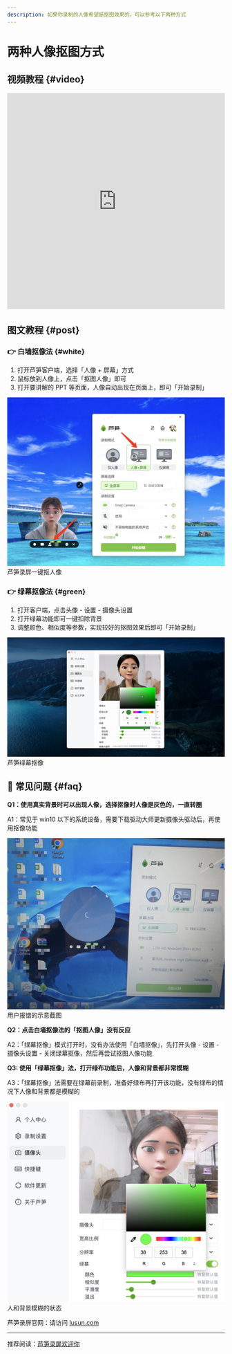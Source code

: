 ```yaml
---
description: 如果你录制的人像希望是抠图效果的，可以参考以下两种方式
---
```


# 两种人像抠图方式

## 视频教程 {#video}

<iframe src="https://lusun.com/embed/?id=Ikd1Rw6476i" width="100%" height="500px" scrolling="no" border="0" frameborder="no" framespacing="0" allowfullscreen="true"></iframe>

## 图文教程 {#post}

### 👉 白墙抠像法 {#white}

1. 打开芦笋客户端，选择「人像 + 屏幕」方式
2. 鼠标放到人像上，点击「抠图人像」即可
3. 打开要讲解的 PPT 等页面，人像自动出现在页面上，即可「开始录制」

<ImgCenter><img src="../public/.gitbook/assets/bqkouxiang.png" alt=""></ImgCenter>
<ImgDesc>芦笋录屏一键抠人像</ImgDesc>

### 👉 绿幕抠像法 {#green}

1. 打开客户端，点击头像 - 设置 - 摄像头设置
2. 打开绿幕功能即可一键扣除背景
3. 调整颜色、相似度等参数，实现较好的抠图效果后即可「开始录制」

<ImgCenter><img src="../public/.gitbook/assets/LMkouxiang.png" alt=""></ImgCenter>
<ImgDesc>芦笋绿幕抠像</ImgDesc>

## 👀 常见问题 {#faq}

**Q1：使用真实背景时可以出现人像，选择抠像时人像是灰色的，一直转圈**

A1：常见于 win10 以下的系统设备，需要下载驱动大师更新摄像头驱动后，再使用抠像功能

<ImgCenter><img src="../public/.gitbook/assets/masaike.png" alt=""></ImgCenter>
<ImgDesc>用户报错的示意截图</ImgDesc>

**Q2：点击白墙抠像法的「抠图人像」没有反应**

A2：「绿幕抠像」模式打开时，没有办法使用「白墙抠像」，先打开头像 - 设置 - 摄像头设置 - 关闭绿幕抠像，然后再尝试抠图人像功能

**Q3: 使用「绿幕抠像」法，打开绿布功能后，人像和背景都非常模糊**

A3：「绿幕抠像」法需要在绿幕前录制，准备好绿布再打开该功能，没有绿布的情况下人像和背景都是模糊的

<ImgCenter><img src="../public/.gitbook/assets/hu.png" alt=""></ImgCenter>
<ImgDesc>人和背景模糊的状态</ImgDesc>

芦笋录屏官网：请访问 [lusun.com](https://lusun.com)

***

推荐阅读：[芦笋录屏欢迎你](../)
